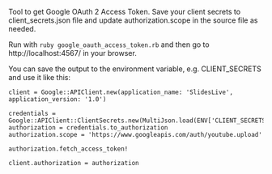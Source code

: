Tool to get Google OAuth 2 Access Token. Save your client secrets to client_secrets.json file and update authorization.scope in the source file as needed.

Run with `ruby google_oauth_access_token.rb` and then go to http://localhost:4567/ in your browser.

You can save the output to the environment variable, e.g. CLIENT_SECRETS and use it like this:
```
client = Google::APIClient.new(application_name: 'SlidesLive', application_version: '1.0')

credentials = Google::APIClient::ClientSecrets.new(MultiJson.load(ENV['CLIENT_SECRETS']))
authorization = credentials.to_authorization
authorization.scope = 'https://www.googleapis.com/auth/youtube.upload'

authorization.fetch_access_token!

client.authorization = authorization
```
